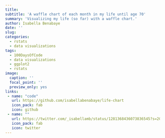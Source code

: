 ```yaml
---
title: 
subtitle: 'A waffle chart of each month in my life until age 70'
summary: 'Visualizing my life (so far) with a waffle chart.'
author: Isabella Benabaye
date: ''
slug: 
categories:
  - rstats
  - data visualizations
tags:
  - 100DaysOfCode
  - data visualizations
  - ggplot2
  - rstats
image:
  caption: ''
  focal_point: ''
  preview_only: yes
links:
 - name: "code"
   url: https://github.com/isabellabenabaye/life-chart
   icon_pack: fab
   icon: github
 - name: ""
   url: https://twitter.com/_isabellamb/status/1281368436073836545?s=20
   icon_pack: fab
   icon: twitter
---
```

